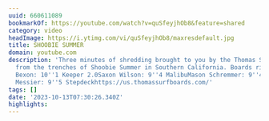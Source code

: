 ```yaml
---
uuid: 660611089
bookmarkOf: https://youtube.com/watch?v=quSfeyjhOb8&feature=shared
category: video
headImage: https://i.ytimg.com/vi/quSfeyjhOb8/maxresdefault.jpg
title: SHOOBIE SUMMER
domain: youtube.com
description: 'Three minutes of shredding brought to you by the Thomas Surfboards team,  filmed
  from the trenches of Shoobie Summer in Southern California. Boards ridden:Thomas
  Bexon: 10''1 Keeper 2.0Saxon Wilson: 9''4 MalibuMason Schremmer: 9''4 MooseKnuckleGreyson
  Messier: 9''5 Stepdeckhttps://us.thomassurfboards.com/'
tags: []
date: '2023-10-13T07:30:26.340Z'
highlights: 
---
```




